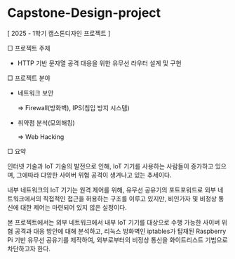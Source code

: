 # Capstone-Design-project
[ 2025 - 1학기 캡스톤디자인 프로젝트 ]

□ 프로젝트 주제
   - HTTP 기반 문자열 공격 대응을 위한 유무선 라우터 설계 및 구현

□ 프로젝트 분야
   - 네트워크 보안
     
     => Firewall(방화벽), IPS(침입 방지 시스템)

   - 취약점 분석(모의해킹)
     
     => Web Hacking

□ 요약

인터넷 기술과 IoT 기술의 발전으로 인해, IoT 기기를 사용하는 사람들이 증가하고 있으며, 그에따라 댜앙한 사이버 위협 공격이 생겨나고 있는 추세이다.

내부 네트워크의 IoT 기기는 원격 제어를 위해, 유무선 공유기의 포트포워드로 외부 네트워크에서의 직접적인 접근을 허용하는 구조를 이루고 있지만, 비인가자 및 비정상 통신에 대한 제어는 마련되어 있지 않은 실정이다.

본 프로젝트에서는 외부 네트워크에서 내부 IoT 기기를 대상으로 수행 가능한 사이버 위협 공격과 대응 방안에 대해 분석하고, 리눅스 방화벽인 iptables가 탑재된 Raspberry Pi 기반 유무선 공유기를 제작하여, 외부로부터의 비정상 통신을 화이트리스트 기법으로 차단하고자 한다.
